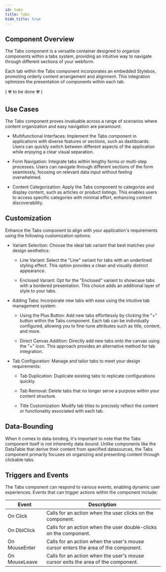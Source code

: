 ```yaml
---
id: tabs
title: Tabs
hide_title: true
---
```


## Component Overview

The Tabs component is a versatile container designed to organize components within a tabs system, providing an intuitive way to navigate through different sections of your webform.

Each tab within the Tabs component incorporates an embedded Stylebox, promoting orderly content arrangement and alignment. This integration optimizes the presentation of components within each tab.

( ☢️ to be done ☢️ )

## Use Cases

The Tabs component proves invaluable across a range of scenarios where content organization and easy navigation are paramount:

- Multifunctional Interfaces: Implement the Tabs component in applications with diverse features or sections, such as dashboards. Users can quickly switch between different aspects of the application while enjoying a clear visual separation.

- Form Navigation: Integrate tabs within lengthy forms or multi-step processes. Users can navigate through different sections of the form seamlessly, focusing on relevant data input without feeling overwhelmed.

- Content Categorization: Apply the Tabs component to categorize and display content, such as articles or product listings. This enables users to access specific categories with minimal effort, enhancing content discoverability.


## Customization

Enhance the Tabs component to align with your application's requirements using the following customization options:

- Variant Selection: Choose the ideal tab variant that best matches your design aesthetics:
    
    - Line Variant: Select the "Line" variant for tabs with an underlined styling effect. This option provides a clean and visually distinct appearance.

    - Enclosed Variant: Opt for the "Enclosed" variant to showcase tabs with a bordered presentation. This choice adds an additional layer of style to your tabs.

- Adding Tabs: Incorporate new tabs with ease using the intuitive tab management system:

    - Using the Plus Button: Add new tabs effortlessly by clicking the "+" button within the Tabs component. Each tab can be individually configured, allowing you to fine-tune attributes such as title, content, and more.

    - Direct Canvas Addition: Directly add new tabs onto the canvas using the "+" icon. This approach provides an alternative method for tab integration.

- Tab Configuration:  Manage and tailor tabs to meet your design requirements:

    - Tab Duplication: Duplicate existing tabs to replicate configurations quickly.

    - Tab Removal: Delete tabs that no longer serve a purpose within your content structure.

    - Title Customization: Modify tab titles to precisely reflect the content or functionality associated with each tab. 


## Data-Bounding

When it comes to data-binding, it's important to note that the Tabs component itself is not inherently data-bound. Unlike components like the DataTable that derive their content from specified datasources, the Tabs component primarily focuses on organizing and presenting content through clickable tabs.

## Triggers and Events

The Tabs component can respond to various events, enabling dynamic user experiences. Events that can trigger actions within the component include:

|Event|Description|
|---|---|
|On Click| Calls for an action when the user clicks on the component. |
|On DblClick| Calls for an action when the user double-clicks on the component. |
|On MouseEnter| Calls for an action when the user's mouse cursor enters the area of the component. |
|On MouseLeave| Calls for an action when the user's mouse cursor exits the area of the component. |